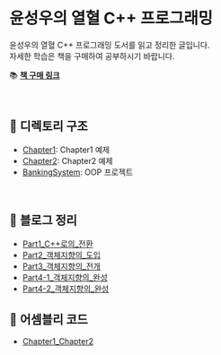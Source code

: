 ﻿# 윤성우의 열혈 C++ 프로그래밍

윤성우의 열혈 C++ 프로그래밍 도서를 읽고 정리한 글입니다.  
자세한 학습은 책을 구매하여 공부하시기 바랍니다.

📚 **[책 구매 링크](https://product.kyobobook.co.kr/detail/S000001589147)**

<br>

## 📂 디렉토리 구조

- [Chapter1](./Chapter1): Chapter1 예제
- [Chapter2](./Chapter2): Chapter2 예제
- [BankingSystem](./BankingSystem): OOP 프로젝트

<br>

## 📝 블로그 정리

- [Part1_C++로의_전환](https://shine94.tistory.com/345)
- [Part2_객체지향의_도입](https://shine94.tistory.com/346)
- [Part3_객체지향의_전개](https://shine94.tistory.com/347)
- [Part4-1_객체지향의_완성](https://shine94.tistory.com/348)
- [Part4-2_객체지향의_완성](https://shine94.tistory.com/349)

## 📜 어셈블리 코드
- [Chapter1_Chapter2](https://shine94.tistory.com/410)